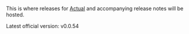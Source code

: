 This is where releases for [Actual](https://actualbudget.com) and accompanying
release notes will be hosted.

Latest official version: v0.0.54
